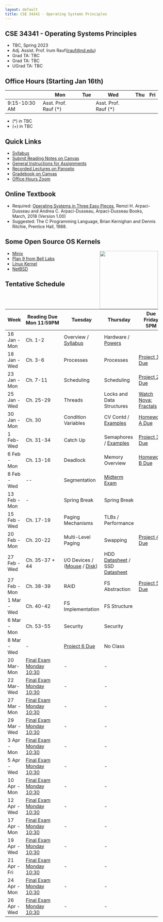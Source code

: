 ```yaml
---
layout: default
title: CSE 34341 - Operating Systems Principles
---
```


## CSE 34341 - Operating Systems Principles

- TBC, Spring 2023
- Adj. Assist. Prof. Irum Rauf(irauf@nd.edu)
- Grad TA: TBC
- Grad TA: TBC 
- UGrad TA: TBC 

## Office Hours (Starting Jan 16th)

|   | Mon | Tue | Wed | Thu | Fri |
|---|-----|-----|-----|-----|-----|
|9:15-10:30 AM | Asst. Prof. Rauf (\*) |     |   Asst. Prof. Rauf (\*)    |  |  |


- (\*) in TBC
- (+) in TBC

## Quick Links

- [Syllabus](syllabus)
- [Submit Reading Notes on Canvas](https://canvas.nd.edu/courses/33829/assignments)
- [General Instructions for Assignments](general)
- [Recorded Lectures on Panopto](https://canvas.nd.edu/courses/33829/external_tools/76)
- [Gradebook on Canvas](https://canvas.nd.edu/courses/33829/gradebook)
- [Office Hours Zoom](https://notredame.zoom.us/j/98135137451)

## Online Textbook

- Required: [Operating Systems in Three Easy Pieces](https://pages.cs.wisc.edu/~remzi/OSTEP), Remzi H. Arpaci-Dusseau and Andrea C. Arpaci-Dusseau, Arpaci-Dusseau Books, March, 2018 (Version 1.00)
- Suggested: The C Programming Language, Brian Kernighan and Dennis Ritchie, Prentice Hall, 1988.

## Some Open Source OS Kernels

<img align="right" height="192" src="http://github.com/dthain/basekernel/raw/master/screenshot-windows.png"/>

- [Minix](https://www.minix3.org)
- [Plan 9 from Bell Labs](https://9p.io/plan9/)
- [Linux Kernel](https://www.kernel.org)
- [NetBSD](https://www.netbsd.org)

## Tentative Schedule

|Week|Reading&nbsp;Due Mon&nbsp;11:59PM |Tuesday|Thursday|Due Friday 5PM|
|-----|-----|-----|---|---|
| 16 Jan - Mon | Ch. 1-2 | Overview / [Syllabus](syllabus) | Hardware / [Powers](powers)
| 18 Jan - Wed	| Ch. 3-6	| Processes	| Processes | [Project 1 Due](project1)
| 23 Jan - Mon | Ch. 7-11	| Scheduling	| Scheduling	| [Project 2 Due](project2)
| 25 Jan - Wed	| Ch. 25-29	| Threads	| Locks and Data Structures | [Watch Nova: Fractals](https://www.youtube.com/watch?v=d0Exnv8Ym7s)
| 30 Jan - Mon | Ch. 30	   | Condition Variables | CV Contd / [Examples](https://github.com/dthain/opsys-sp22/tree/main/examples) | [Homework A Due](homework-scheduling)
| 1 Feb- Wed	| Ch. 31-34	| Catch Up | Semaphores / [Examples](https://github.com/dthain/opsys-sp22/tree/main/examples) | [Project 3 Due](project3)
| 6 Feb	 - Mon| Ch. 13-16	| Deadlock	| Memory Overview	| [Homework B Due](homework-sync)
| 8 Feb	- Wed| --	      | Segmentation | [Midterm Exam](midterm)	|
| 13 Feb - Mon| - | Spring Break | Spring Break |
| 15 Feb - Wed| Ch. 17-19	| Paging Mechanisms | TLBs / Performance	| 
| 20 Feb - Mon| Ch. 20-22	| Multi-Level Paging | Swapping	| [Project 4 Due](project4)
| 27 Feb - Wed| Ch. 35-37 + 44	| I/O Devices / ([Mouse](https://github.com/dthain/basekernel/blob/master/kernel/mouse.c) / [Disk](https://github.com/dthain/basekernel/blob/master/kernel/ata.c))  | HDD [Datasheet](https://www.seagate.com/www-content/datasheets/pdfs/desktop-hdd-8tbDS1770-9-1603US-en_US.pdf) / SSD [Datasheet](https://www.micron.com/-/media/client/global/documents/products/data-sheet/ssd/m550_m2_2280_ssd.pdf) | 
| 27 Feb  - Mon	| Ch. 38-39	| RAID	| FS Abstraction | [Project 5 Due](project5)
| 1 Mar	- Wed| Ch. 40-42	| FS Implementation	| FS Structure |
| 6 Mar - Mon| Ch. 53-55	| Security | Security |
| 8 Mar - Wed  | - | [Project 6 Due](project6) | No Class |
| 20 Mar- Mon	| [Final Exam Monday 10:30](final) | - | - |
| 22 Mar- Wed	| [Final Exam Monday 10:30](final) | - | - |
| 27 Mar - Mon| [Final Exam Monday 10:30](final) | - | - |
| 29 Mar - Wed| [Final Exam Monday 10:30](final) | - | - |
| 3 Apr - Mon	| [Final Exam Monday 10:30](final) | - | - |
| 5 Apr	- Wed	| [Final Exam Monday 10:30](final) | - | - |
| 10 Apr - Mon	| [Final Exam Monday 10:30](final) | - | - |
| 12 Apr	- Wed	| [Final Exam Monday 10:30](final) | - | - |
| 17 Apr - Mon	| [Final Exam Monday 10:30](final) | - | - |
| 19 Apr	- Wed	| [Final Exam Monday 10:30](final) | - | - |
| 21 Apr - Fri	| [Final Exam Monday 10:30](final) | - | - |
| 24 Apr - Mon	| [Final Exam Monday 10:30](final) | - | - |
| 26 Apr - Wed | [Final Exam Monday 10:30](final) | - | - |
